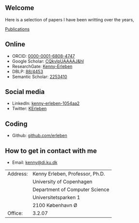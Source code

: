 ## Welcome


Here is a selection of papers I have been writting over the years,

[Publications](publications.html)



## Online

- ORCID: [0000-0001-6808-4747](https://orcid.org/0000-0001-6808-4747)
- Google Scholar: [CQkvlpUAAAAJ&hl](https://scholar.google.com/citations?user=CQkvlpUAAAAJ&hl)
- ResearchGate: [Kenny-Erleben](https://www.researchgate.net/profile/Kenny-Erleben/4)
- DBLP: [88/4453](https://dblp.org/pid/88/4453.html)
- Semantic Scholar: [2253410](https://www.semanticscholar.org/author/Kenny-Erleben/2253410)

## Social media

- LinkedIn: [kenny-erleben-1054aa2](https://www.linkedin.com/in/kenny-erleben-1054aa2)
- Twitter: [KErleben](https://twitter.com/KErleben)

## Coding

- Github: [github.com/erleben](https://github.com/erleben/)

## How to get in contact with me

- Email: <kenny@di.ku.dk>

<table>
  <tr><td>Address:</td><td>Kenny Erleben, Professor, Ph.D.</td></tr>
	<tr><td></td><td>University of Copenhagen</td></tr>
	<tr><td></td><td>Department of Computer Science</td></tr>
	<tr><td></td><td>Universitetsparken 1</td></tr>
	<tr><td></td><td>2100 K&#248;benhavn &Oslash;</td></tr>
	<tr><td>Office:</td> <td>3.2.07</td> </tr>
</table>


<!--

You can use the [editor on GitHub](https://github.com/erleben/erleben.github.io/edit/main/docs/index.md) to maintain and preview the content for your website in Markdown files.

Whenever you commit to this repository, GitHub Pages will run [Jekyll](https://jekyllrb.com/) to rebuild the pages in your site, from the content in your Markdown files.

### Markdown

Markdown is a lightweight and easy-to-use syntax for styling your writing. It includes conventions for

```markdown
Syntax highlighted code block

# Header 1
## Header 2
### Header 3

- Bulleted
- List

1. Numbered
2. List

**Bold** and _Italic_ and `Code` text

[Link](url) and ![Image](src)
```

For more details see [Basic writing and formatting syntax](https://docs.github.com/en/github/writing-on-github/getting-started-with-writing-and-formatting-on-github/basic-writing-and-formatting-syntax).

### Jekyll Themes

Your Pages site will use the layout and styles from the Jekyll theme you have selected in your [repository settings](https://github.com/erleben/erleben.github.io/settings/pages). The name of this theme is saved in the Jekyll `_config.yml` configuration file.

### Support or Contact

Having trouble with Pages? Check out our [documentation](https://docs.github.com/categories/github-pages-basics/) or [contact support](https://support.github.com/contact) and we’ll help you sort it out.

-->
